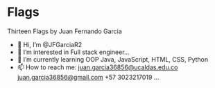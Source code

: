 # Flags
 Thirteen Flags by Juan Fernando Garcia 
 - 👋 Hi, I’m @JFGarciaR2
- 👀 I’m interested in Full stack engineer...
- 🌱 I’m currently learning OOP Java, JavaScript, HTML, CSS, Python
- 📫 How to reach me: juan.garcia36856@ucaldas.edu.co juan.garcia36856@gmail.com +57 3023217019 ...
